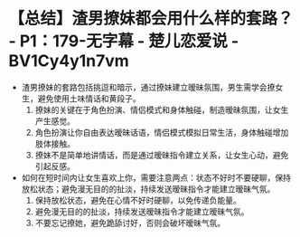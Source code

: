 # 【总结】渣男撩妹都会用什么样的套路？ - P1：179-无字幕 - 楚儿恋爱说 - BV1Cy4y1n7vm

-   渣男撩妹的套路包括挑逗和暗示，通过撩妹建立暧昧氛围，男生需学会撩女生，避免使用土味情话和黄段子。
    1.  撩妹的关键在于角色扮演、情侣模式和身体触碰，制造暧昧氛围，让女生产生感觉。
    2.  角色扮演让你自由表达暧昧话语，情侣模式模拟日常生活，身体触碰增加肢体接触。
    3.  撩妹不是简单地讲情话，而是通过暧昧指令建立关系，让女生心动，避免引起反感。
-   如何在短时间内让女生喜欢上你，需要注意两点：状态不好时不要硬聊，保持放松状态；避免漫无目的的扯淡，持续发送暧昧指令才能建立暧昧气氛。
    1.  保持放松状态，避免在心情不好时硬聊，以免传递负能量。
    2.  避免漫无目的的扯淡，持续发送暧昧指令才能建立暧昧气氛。
    3.  不要忘记撩她，避免跪舔讨好，否则会破坏暧昧气氛。